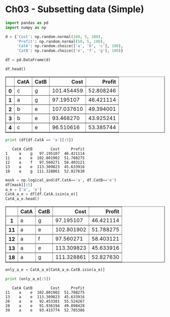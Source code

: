 
# Ch03 - Subsetting data (Simple)


```python
import pandas as pd
import numpy as np
```


```python
d = {'Cost': np.random.normal(100, 5, 100),
     'Profit': np.random.normal(50, 5, 100),
     'CatA': np.random.choice(['a', 'b', 'c'], 100),
     'CatB': np.random.choice(['e', 'f', 'g'], 100)}
```


```python
df = pd.DataFrame(d)
```


```python
df.head()
```




<div>
<table border="1" class="dataframe">
  <thead>
    <tr style="text-align: right;">
      <th></th>
      <th>CatA</th>
      <th>CatB</th>
      <th>Cost</th>
      <th>Profit</th>
    </tr>
  </thead>
  <tbody>
    <tr>
      <th>0</th>
      <td>c</td>
      <td>g</td>
      <td>101.454459</td>
      <td>52.808246</td>
    </tr>
    <tr>
      <th>1</th>
      <td>a</td>
      <td>g</td>
      <td>97.195107</td>
      <td>46.421114</td>
    </tr>
    <tr>
      <th>2</th>
      <td>b</td>
      <td>e</td>
      <td>107.037610</td>
      <td>49.394001</td>
    </tr>
    <tr>
      <th>3</th>
      <td>b</td>
      <td>e</td>
      <td>93.468270</td>
      <td>43.925241</td>
    </tr>
    <tr>
      <th>4</th>
      <td>c</td>
      <td>e</td>
      <td>96.510616</td>
      <td>53.385744</td>
    </tr>
  </tbody>
</table>
</div>




```python
print (df[df.CatA == 'a'][:5])
```

       CatA CatB        Cost     Profit
    1     a    g   97.195107  46.421114
    11    a    e  102.801902  51.788275
    12    a    f   97.560271  58.403121
    13    a    e  113.309823  45.633916
    18    a    g  111.328861  52.827630
    


```python
mask = np.logical_and(df.CatA=='a', df.CatB=='e')
df[mask][:5]
a_e = ['a', 'e']
CatA_a_e = df[df.CatA.isin(a_e)]
CatA_a_e.head()
```




<div>
<table border="1" class="dataframe">
  <thead>
    <tr style="text-align: right;">
      <th></th>
      <th>CatA</th>
      <th>CatB</th>
      <th>Cost</th>
      <th>Profit</th>
    </tr>
  </thead>
  <tbody>
    <tr>
      <th>1</th>
      <td>a</td>
      <td>g</td>
      <td>97.195107</td>
      <td>46.421114</td>
    </tr>
    <tr>
      <th>11</th>
      <td>a</td>
      <td>e</td>
      <td>102.801902</td>
      <td>51.788275</td>
    </tr>
    <tr>
      <th>12</th>
      <td>a</td>
      <td>f</td>
      <td>97.560271</td>
      <td>58.403121</td>
    </tr>
    <tr>
      <th>13</th>
      <td>a</td>
      <td>e</td>
      <td>113.309823</td>
      <td>45.633916</td>
    </tr>
    <tr>
      <th>18</th>
      <td>a</td>
      <td>g</td>
      <td>111.328861</td>
      <td>52.827630</td>
    </tr>
  </tbody>
</table>
</div>




```python
only_a_e = CatA_a_e[CatA_a_e.CatB.isin(a_e)]
```


```python
print (only_a_e[:5])
```

       CatA CatB        Cost     Profit
    11    a    e  102.801902  51.788275
    13    a    e  113.309823  45.633916
    26    a    e   92.453381  55.524267
    28    a    e   91.936194  49.898428
    39    a    e   93.415774  52.785386
    


```python

```
